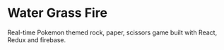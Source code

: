 # Water Grass Fire
Real-time Pokemon themed rock, paper, scissors game built with React, Redux and firebase.
